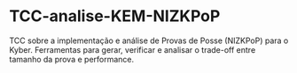 # TCC-analise-KEM-NIZKPoP
TCC sobre a implementação e análise de Provas de Posse (NIZKPoP) para o Kyber. Ferramentas para gerar, verificar e analisar o trade-off entre tamanho da prova e performance.
